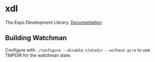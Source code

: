 # xdl
The Expo Development Library.
[Documentation](https://docs.getexponent.com/versions/devdocs/index.html)

## Building Watchman
Configure with `./configure --disable-statedir --without-pcre` to use TMPDIR for the watchman state.
